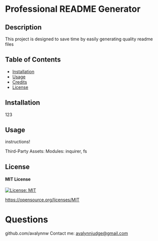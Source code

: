 # Professional README Generator

## Description

This project is designed to save time by easily generating quality readme files

## Table of Contents

- [Installation](#installation)
- [Usage](#usage)
- [Credits](#credits)
- [License](#license)

## Installation

123

## Usage

instructions!


Third-Party Assets: Modules: inquirer, fs

## License

#### MIT License

[![License: MIT](https://img.shields.io/badge/License-MIT-yellow.svg)](https://opensource.org/licenses/MIT)

https://opensource.org/licenses/MIT

# Questions

github.com/avalynnw
Contact me: avalynnjudge@gmail.com